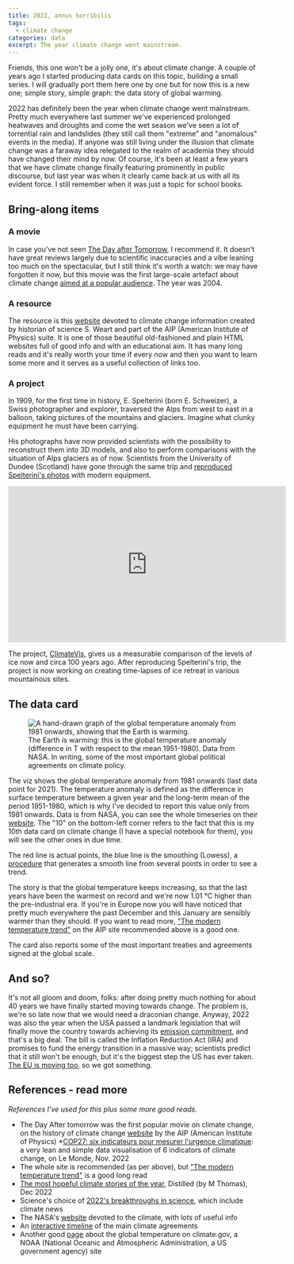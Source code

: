 ```yaml
---
title: 2022, annus horribilis
tags:
  - climate change
categories: data
excerpt: The year climate change went mainstream.
---
```


Friends, this one won't be a jolly one, it's about climate change. A couple of years ago I started producing data cards on this topic, building a small series. I will gradually port them here one by one but for now this is a new one; simple story, simple graph: the data story of global warming.

2022 has definitely been the year when climate change went mainstream. Pretty much everywhere last summer we've experienced prolonged heatwaves and droughts and come the wet season we've seen a lot of torrential rain and landslides (they still call them "extreme” and "anomalous" events in the media). If anyone was still living under the illusion that climate change was a faraway idea relegated to the realm of academia they should have changed their mind by now. Of course, it's been at least a few years that we have climate change finally featuring prominently in public discourse, but last year was when it clearly came back at us with all its evident force. I still remember when it was just a topic for school books.

## Bring-along items

### A movie 

In case you've not seen [The Day after Tomorrow](https://www.rottentomatoes.com/m/day_after_tomorrow), I recommend it. It doesn't have great reviews largely due to scientific inaccuracies and a vibe leaning too much on the spectacular, but I still think it's worth a watch: we may have forgotten it now, but this movie was the first large-scale artefact about climate change [aimed at a popular audience](https://history.aip.org/climate/public2.htm). The year was 2004.

### A resource

The resource is this [website](https://history.aip.org/climate/index.htm#L000) devoted to climate change information created by historian of science S. Weart and part of the AIP (American Institute of Physics) suite. It is one of those beautiful old-fashioned and plain HTML websites full of good info and with an educational aim. It has many long reads and it's really worth your time if every now and then you want to learn some more and it serves as a useful collection of links too.

### A project

In 1909, for the first time in history, E. Spelterini (born E. Schweizer), a Swiss photographer and explorer, traversed the Alps from west to east in a balloon, taking pictures of the mountains and glaciers. Imagine what clunky equipment he must have been carrying.

His photographs have now provided scientists with the possibility to reconstruct them into 3D models, and also to perform comparisons with the situation of Alps glaciers as of now. Scientists from the University of Dundee (Scotland) have gone through the same trip and [reproduced Spelterini's photos](https://theculturetrip.com/europe/france/articles/how-a-balloon-flight-over-the-french-alps-a-century-ago-is-being-reproduced-to-record-climate-change) with modern equipment.

<iframe width="560" height="315" src="https://www.youtube.com/embed/DKMvNjvzAdU?si=RDJAdxc2a1bOHWhb" title="YouTube video player" frameborder="0" allow="accelerometer; autoplay; clipboard-write; encrypted-media; gyroscope; picture-in-picture; web-share" allowfullscreen></iframe>

The project, [ClimateVis](https://www.climatevis.com/), gives us a measurable comparison of the levels of ice now and circa 100 years ago. After reproducing Spelterini's trip, the project is now working on creating time-lapses of ice retreat in various mountainous sites.

## The data card

<figure class="responsive">
  <img src="{{ site.url }}{{site.posts_images_path}}warming-earth.jpg" alt="A hand-drawn graph of the global temperature anomaly from 1981 onwards, showing that the Earth is warming.">
  <figcaption>The Earth is warming: this is the global temperature anomaly (difference in T with respect to the mean 1951-1980). Data from NASA. In writing, some of the most important global political agreements on climate policy.</figcaption>
</figure>

The viz shows the global temperature anomaly from 1981 onwards (last data point for 2021). The temperature anomaly is defined as the difference in surface temperature between a given year and the long-term mean of the period 1951-1980, which is why I've decided to report this value only from 1981 onwards. Data is from NASA, you can see the whole timeseries on their [website](https://climate.nasa.gov/). The "10" on the bottom-left corner refers to the fact that this is my 10th data card on climate change (I have a special notebook for them), you will see the other ones in due time.

The red line is actual points, the blue line is the smoothing (Lowess), a [procedure](https://www.statisticshowto.com/lowess-smoothing/) that generates a smooth line from several points in order to see a trend.

The story is that the global temperature keeps increasing, so that the last years have been the warmest on record and we're now 1.01 °C higher than the pre-industrial era. If you're in Europe now you will have noticed that pretty much everywhere the past December and this January are sensibly warmer than they should. If you want to read more, ["The modern temperature trend"](https://history.aip.org/climate/20ctrend.htm) on the AIP site recommended above is a good one.

The card also reports some of the most important treaties and agreements signed at the global scale.

## And so?

It's not all gloom and doom, folks: after doing pretty much nothing for about 40 years we have finally started moving towards change. The problem is, we're so late now that we would need a draconian change. Anyway, 2022 was also the year when the USA passed a landmark legislation that will finally move the country towards achieving its [emission commitment](https://www.science.org/content/article/surprise-climate-bill-will-meet-ambitious-goal-40-cut-us-emissions-energy-models), and that's a big deal. The bill is called the Inflation Reduction Act (IRA) and promises to fund the energy transition in a massive way; scientists predict that it still won't be enough, but it's the biggest step the US has ever taken. [The EU is moving too](https://energy.ec.europa.eu/topics/energy-strategy_en), so we got something.

## References - read more

*References I've used for this plus some more good reads.*

* The Day After tomorrow was the first popular movie on climate change, on the history of climate change [website](https://history.aip.org/climate/public2.htm) by the AIP (American Institute of Physics)
*[COP27: six indicateurs pour mesurer l'urgence climatique](https://www.lemonde.fr/les-decodeurs/article/2023/04/28/neuf-indicateurs-pour-mesurer-l-urgence-climatique_6148399_4355771.html): a very lean and simple data visualisation of 6 indicators of climate change, on Le Monde, Nov. 2022
* The whole site is recommended (as per above), but ["The modern temperature trend"](https://history.aip.org/climate/20ctrend.htm) is a good long read
* [The most hopeful climate stories of the year](https://www.distilled.earth/p/the-most-hopeful-climate-stories), Distilled (by M Thomas), Dec 2022
* Science's choice of [2022's breakthroughs in science](https://www.science.org/content/article/breakthrough-2022), which include climate news
* The NASA's [website](https://climate.nasa.gov/) devoted to the climate, with lots of useful info
* An [interactive timeline](https://www.europarl.europa.eu/infographic/climate-negotiations-timeline/index_en.html) of the main climate agreements
* Another good [page](https://www.climate.gov/news-features/understanding-climate/climate-change-global-temperature) about the global temperature on climate.gov, a NOAA (National Oceanic and Atmospheric Administration, a US government agency) site




